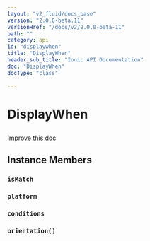 ```yaml
---
layout: "v2_fluid/docs_base"
version: "2.0.0-beta.11"
versionHref: "/docs/v2/2.0.0-beta-11"
path: ""
category: api
id: "displaywhen"
title: "DisplayWhen"
header_sub_title: "Ionic API Documentation"
doc: "DisplayWhen"
docType: "class"

---
```










<h1 class="api-title">
<a class="anchor" name="display-when" href="#display-when"></a>

DisplayWhen





</h1>

<a class="improve-v2-docs" href="http://github.com/driftyco/ionic/edit/master//Users/mhartington/GitHub/ionic/src/components/show-hide-when/show-hide-when.ts#L2">
Improve this doc
</a>










<!-- @usage tag -->


<!-- @property tags -->



<!-- instance methods on the class -->

<h2><a class="anchor" name="instance-members" href="#instance-members"></a>Instance Members</h2>

<div id="isMatch"></div>

<h3>
<a class="anchor" name="isMatch" href="#isMatch"></a>
<code>isMatch</code>
  

</h3>












<div id="platform"></div>

<h3>
<a class="anchor" name="platform" href="#platform"></a>
<code>platform</code>
  

</h3>












<div id="conditions"></div>

<h3>
<a class="anchor" name="conditions" href="#conditions"></a>
<code>conditions</code>
  

</h3>












<div id="orientation"></div>

<h3>
<a class="anchor" name="orientation" href="#orientation"></a>
<code>orientation()</code>
  

</h3>















<!-- related link --><!-- end content block -->


<!-- end body block -->

